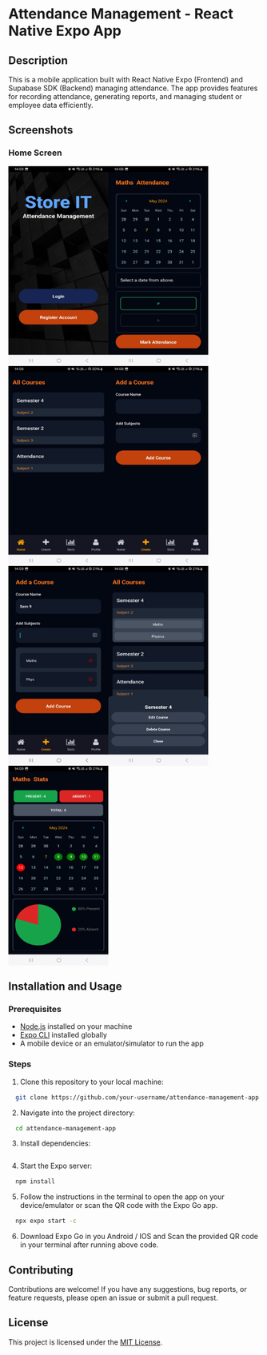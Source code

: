 # Attendance Management - React Native Expo App

## Description

This is a mobile application built with React Native Expo (Frontend) and Supabase SDK (Backend) managing attendance. The app provides features for recording attendance, generating reports, and managing student or employee data efficiently.

## Screenshots

### Home Screen
<div style="display: flex; flex-wrap: wrap;">
    <img src="images/1.jpg" alt="Image 1" width="200px" height="400px">
    <img src="images/Screenshot_20240507_140853_Expo Go.jpg" alt="Image 2" width="200px" height="400px">
    <img src="images/Screenshot_20240507_140826_Expo Go.jpg" alt="Image 3" width="200px" height="400px">
    <img src="images/Screenshot_20240507_140858_Expo Go.jpg" alt="Image 4" width="200px" height="400px">
    <img src="images/Screenshot_20240507_140916_Expo Go.jpg" alt="Image 5" width="200px" height="400px">
    <img src="images/Screenshot_20240507_140842_Expo Go.jpg" alt="Image 6" width="200px" height="400px">
    <img src="images/Screenshot_20240507_140929_Expo Go.jpg" alt="Image 7" width="200px" height="400px">
</div>

## Installation and Usage

### Prerequisites

- [Node.js](https://nodejs.org/) installed on your machine
- [Expo CLI](https://docs.expo.dev/) installed globally
- A mobile device or an emulator/simulator to run the app

### Steps

1. Clone this repository to your local machine:

```bash
  git clone https://github.com/your-username/attendance-management-app.git
```
2. Navigate into the project directory:
```bash
  cd attendance-management-app
```
3. Install dependencies:
```bash

```
4. Start the Expo server:
```bash
  npm install
```
5. Follow the instructions in the terminal to open the app on your device/emulator or scan the QR code with the Expo Go app.
```bash
  npx expo start -c 
```
6. Download Expo Go in you Android / IOS and Scan the provided QR code in your terminal after running above code.
   
## Contributing

Contributions are welcome! If you have any suggestions, bug reports, or feature requests, please open an issue or submit a pull request.

## License

This project is licensed under the [MIT License](LICENSE).
